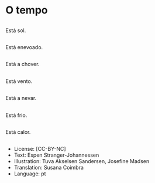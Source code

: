 # O tempo

##
Está sol.

##
Está enevoado.

##
Está a chover.

##
Está vento.

##
Está a nevar.

##
Está frio.

##
Está calor.

##
* License: [CC-BY-NC]
* Text: Espen Stranger-Johannessen
* Illustration: Tuva Akselsen Sandersen, Josefine Madsen
* Translation: Susana Coimbra
* Language: pt
